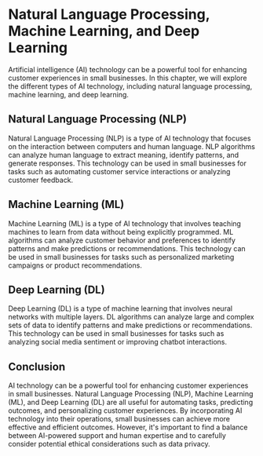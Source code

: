Natural Language Processing, Machine Learning, and Deep Learning
=============================================================================================================================================================

Artificial intelligence (AI) technology can be a powerful tool for enhancing customer experiences in small businesses. In this chapter, we will explore the different types of AI technology, including natural language processing, machine learning, and deep learning.

Natural Language Processing (NLP)
---------------------------------

Natural Language Processing (NLP) is a type of AI technology that focuses on the interaction between computers and human language. NLP algorithms can analyze human language to extract meaning, identify patterns, and generate responses. This technology can be used in small businesses for tasks such as automating customer service interactions or analyzing customer feedback.

Machine Learning (ML)
---------------------

Machine Learning (ML) is a type of AI technology that involves teaching machines to learn from data without being explicitly programmed. ML algorithms can analyze customer behavior and preferences to identify patterns and make predictions or recommendations. This technology can be used in small businesses for tasks such as personalized marketing campaigns or product recommendations.

Deep Learning (DL)
------------------

Deep Learning (DL) is a type of machine learning that involves neural networks with multiple layers. DL algorithms can analyze large and complex sets of data to identify patterns and make predictions or recommendations. This technology can be used in small businesses for tasks such as analyzing social media sentiment or improving chatbot interactions.

Conclusion
----------

AI technology can be a powerful tool for enhancing customer experiences in small businesses. Natural Language Processing (NLP), Machine Learning (ML), and Deep Learning (DL) are all useful for automating tasks, predicting outcomes, and personalizing customer experiences. By incorporating AI technology into their operations, small businesses can achieve more effective and efficient outcomes. However, it's important to find a balance between AI-powered support and human expertise and to carefully consider potential ethical considerations such as data privacy.
